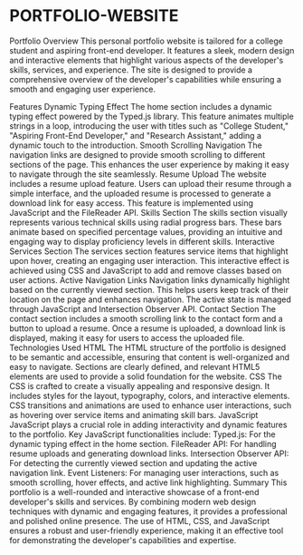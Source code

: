 # PORTFOLIO-WEBSITE
Portfolio Overview
This personal portfolio website is tailored for a college student and aspiring front-end developer. It features a sleek, modern design and interactive elements that highlight various aspects of the developer's skills, services, and experience. The site is designed to provide a comprehensive overview of the developer's capabilities while ensuring a smooth and engaging user experience.

Features
Dynamic Typing Effect
The home section includes a dynamic typing effect powered by the Typed.js library. This feature animates multiple strings in a loop, introducing the user with titles such as "College Student," "Aspiring Front-End Developer," and "Research Assistant," adding a dynamic touch to the introduction.
Smooth Scrolling Navigation
The navigation links are designed to provide smooth scrolling to different sections of the page. This enhances the user experience by making it easy to navigate through the site seamlessly.
Resume Upload
The website includes a resume upload feature. Users can upload their resume through a simple interface, and the uploaded resume is processed to generate a download link for easy access. This feature is implemented using JavaScript and the FileReader API.
Skills Section
The skills section visually represents various technical skills using radial progress bars. These bars animate based on specified percentage values, providing an intuitive and engaging way to display proficiency levels in different skills.
Interactive Services Section
The services section features service items that highlight upon hover, creating an engaging user interaction. This interactive effect is achieved using CSS and JavaScript to add and remove classes based on user actions.
Active Navigation Links
Navigation links dynamically highlight based on the currently viewed section. This helps users keep track of their location on the page and enhances navigation. The active state is managed through JavaScript and Intersection Observer API.
Contact Section
The contact section includes a smooth scrolling link to the contact form and a button to upload a resume. Once a resume is uploaded, a download link is displayed, making it easy for users to access the uploaded file.
Technologies Used
HTML
The HTML structure of the portfolio is designed to be semantic and accessible, ensuring that content is well-organized and easy to navigate. Sections are clearly defined, and relevant HTML5 elements are used to provide a solid foundation for the website.
CSS
The CSS is crafted to create a visually appealing and responsive design. It includes styles for the layout, typography, colors, and interactive elements. CSS transitions and animations are used to enhance user interactions, such as hovering over service items and animating skill bars.
JavaScript
JavaScript plays a crucial role in adding interactivity and dynamic features to the portfolio. Key JavaScript functionalities include:
Typed.js: For the dynamic typing effect in the home section.
FileReader API: For handling resume uploads and generating download links.
Intersection Observer API: For detecting the currently viewed section and updating the active navigation link.
Event Listeners: For managing user interactions, such as smooth scrolling, hover effects, and active link highlighting.
Summary
This portfolio is a well-rounded and interactive showcase of a front-end developer's skills and services. By combining modern web design techniques with dynamic and engaging features, it provides a professional and polished online presence. The use of HTML, CSS, and JavaScript ensures a robust and user-friendly experience, making it an effective tool for demonstrating the developer's capabilities and expertise.






